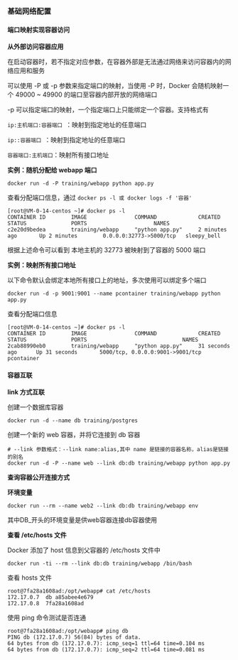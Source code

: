 ### 基础网络配置

#### 端口映射实现容器访问

**从外部访问容器应用**

在启动容器时，若不指定对应参数，在容器外部是无法通过网络来访问容器内的网络应用和服务

可以使用 -P 或 -p 参数来指定端口的映射，当使用 -P 时，Docker 会随机映射一个 49000 ~ 49900 的端口至容器内部开放的网络端口

-p 可以指定端口的映射，一个指定端口上只能绑定一个容器。支持格式有

`ip:主机端口:容器端口 `：映射到指定地址的任意端口

`ip::容器端口 `：映射到指定地址的任意端口

`容器端口:主机端口`：映射所有接口地址

**实例：随机分配给 webapp 端口**

```shell
docker run -d -P training/webapp python app.py
```

查看分配端口信息，通过 `docker ps -l 或 docker logs -f '容器'`

```
[root@VM-0-14-centos ~]# docker ps -l
CONTAINER ID        IMAGE               COMMAND             CREATED             STATUS              PORTS                     NAMES
c2e20d9bedea        training/webapp     "python app.py"     2 minutes ago       Up 2 minutes        0.0.0.0:32773->5000/tcp   sleepy_bell
```

根据上述命令可以看到 本地主机的 32773 被映射到了容器的 5000 端口

**实例：映射所有接口地址**

以下命令默认会绑定本地所有接口上的地址，多次使用可以绑定多个端口

```shell
docker run -d -p 9001:9001 --name pcontainer training/webapp python app.py
```

查看分配端口信息

```shell
[root@VM-0-14-centos ~]# docker ps -l
CONTAINER ID        IMAGE               COMMAND             CREATED             STATUS              PORTS                              NAMES
2cab88990eb0        training/webapp     "python app.py"     31 seconds ago      Up 31 seconds       5000/tcp, 0.0.0.0:9001->9001/tcp   pcontainer
```

#### 容器互联

**link 方式互联**

创建一个数据库容器

```shell
docker run -d --name db training/postgres
```

创建一个新的 web 容器，并将它连接到 db 容器

```shell
# --link 参数格式：--link name:alias,其中 name 是链接的容器名称，alias是链接的别名
docker run -d -P --name web --link db:db training/webapp python app.py
```

**查询容器公开连接方式**

**环境变量**

```
docker run --rm --name web2 --link db:db training/webapp env
```

其中DB_开头的环境变量是供web容器连接db容器使用

**查看 /etc/hosts 文件**

Docker 添加了 host 信息到父容器的 /etc/hosts 文件中

```shell
docker run -ti --rm --link db:db training/webapp /bin/bash
```

查看 hosts 文件

```shell
root@7fa28a1608ad:/opt/webapp# cat /etc/hosts
172.17.0.7	db a85abee4e679
172.17.0.8	7fa28a1608ad
```

使用 ping 命令测试是否连通

```shell
root@7fa28a1608ad:/opt/webapp# ping db
PING db (172.17.0.7) 56(84) bytes of data.
64 bytes from db (172.17.0.7): icmp_seq=1 ttl=64 time=0.104 ms
64 bytes from db (172.17.0.7): icmp_seq=2 ttl=64 time=0.081 ms
```

